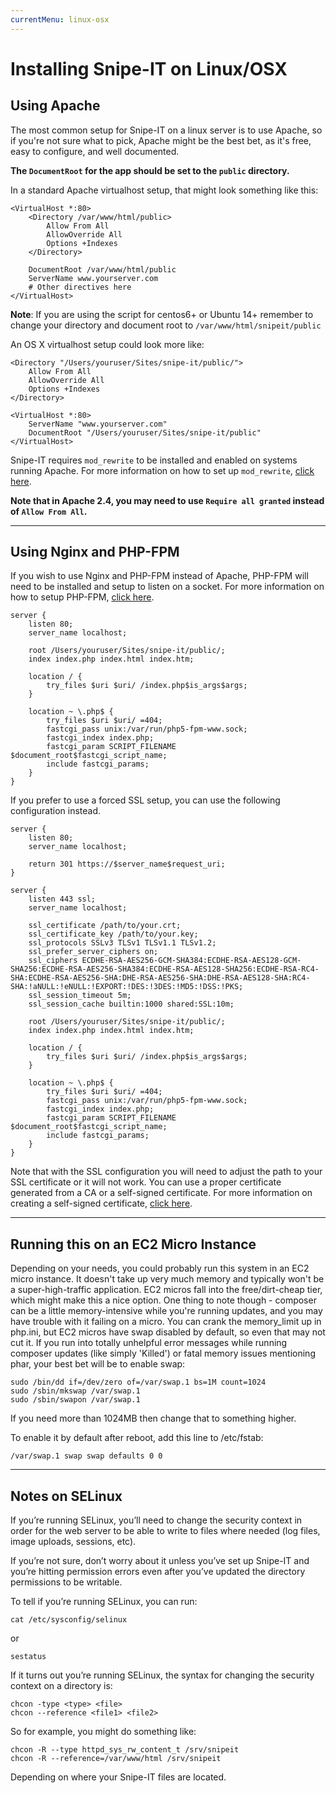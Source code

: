 ```yaml
---
currentMenu: linux-osx
---
```


# <i class="fa fa-linux"></i> Installing Snipe-IT on Linux/OSX

<div id="generated-toc" class="generate_from_h2"></div>


## Using Apache

The most common setup for Snipe-IT on a linux server is to use Apache, so if you're not sure what to pick, Apache might be the best bet, as it's free, easy to configure, and well documented.

__The `DocumentRoot` for the app should be set to the `public` directory.__ 

In a standard Apache virtualhost setup, that might look something like this:

```
<VirtualHost *:80>
	<Directory /var/www/html/public>
		Allow From All
		AllowOverride All
		Options +Indexes
	</Directory>

	DocumentRoot /var/www/html/public
	ServerName www.yourserver.com
	# Other directives here
</VirtualHost>
```

**Note**: If you are using the script for centos6+ or Ubuntu 14+ remember to change your directory and document root to `/var/www/html/snipeit/public`

An OS X virtualhost setup could look more like:

```
<Directory "/Users/youruser/Sites/snipe-it/public/">
	Allow From All
	AllowOverride All
	Options +Indexes
</Directory>

<VirtualHost *:80>
	ServerName "www.yourserver.com"
	DocumentRoot "/Users/youruser/Sites/snipe-it/public"
</VirtualHost>
```

Snipe-IT requires `mod_rewrite` to be installed and enabled on systems running Apache. For more information on how to set up `mod_rewrite`, [click here](http://xmodulo.com/2013/01/how-to-enable-mod_rewrite-in-apache2-on-debian-ubuntu.html).

__Note that in Apache 2.4, you may need to use `Require all granted` instead of `Allow From All`.__

-----

## Using Nginx and PHP-FPM

If you wish to use Nginx and PHP-FPM instead of Apache, PHP-FPM will need to be installed and setup to listen on a socket.  For more information on how to setup PHP-FPM, [click here](https://www.digitalocean.com/community/tutorials/how-to-install-linux-nginx-mysql-php-lemp-stack-on-ubuntu-12-04#step-five—configure-php).

```
server {
    listen 80;
    server_name localhost;

    root /Users/youruser/Sites/snipe-it/public/;
    index index.php index.html index.htm;

    location / {
        try_files $uri $uri/ /index.php$is_args$args;
    }

    location ~ \.php$ {
        try_files $uri $uri/ =404;
        fastcgi_pass unix:/var/run/php5-fpm-www.sock;
        fastcgi_index index.php;
        fastcgi_param SCRIPT_FILENAME $document_root$fastcgi_script_name;
        include fastcgi_params;
    }
}
```

If you prefer to use a forced SSL setup, you can use the following configuration instead.

```
server {
    listen 80;
    server_name localhost;

    return 301 https://$server_name$request_uri;
}

server {
    listen 443 ssl;
    server_name localhost;

    ssl_certificate /path/to/your.crt;
    ssl_certificate_key /path/to/your.key;
    ssl_protocols SSLv3 TLSv1 TLSv1.1 TLSv1.2;
    ssl_prefer_server_ciphers on;
    ssl_ciphers ECDHE-RSA-AES256-GCM-SHA384:ECDHE-RSA-AES128-GCM-SHA256:ECDHE-RSA-AES256-SHA384:ECDHE-RSA-AES128-SHA256:ECDHE-RSA-RC4-SHA:ECDHE-RSA-AES256-SHA:DHE-RSA-AES256-SHA:DHE-RSA-AES128-SHA:RC4-SHA:!aNULL:!eNULL:!EXPORT:!DES:!3DES:!MD5:!DSS:!PKS;
    ssl_session_timeout 5m;
    ssl_session_cache builtin:1000 shared:SSL:10m;

    root /Users/youruser/Sites/snipe-it/public/;
    index index.php index.html index.htm;

    location / {
        try_files $uri $uri/ /index.php$is_args$args;
    }

    location ~ \.php$ {
        try_files $uri $uri/ =404;
        fastcgi_pass unix:/var/run/php5-fpm-www.sock;
        fastcgi_index index.php;
        fastcgi_param SCRIPT_FILENAME $document_root$fastcgi_script_name;
        include fastcgi_params;
    }
}
```

Note that with the SSL configuration you will need to adjust the path to your SSL certificate or it will not work.  You can use a proper certificate generated from a CA or a self-signed certificate.  For more information on creating a self-signed certificate, [click here](https://www.digitalocean.com/community/tutorials/how-to-create-a-ssl-certificate-on-nginx-for-ubuntu-12-04).

-----

## Running this on an EC2 Micro Instance

Depending on your needs, you could probably run this system in an EC2 micro instance. It doesn't take up very much memory and typically won't be a super-high-traffic application. EC2 micros fall into the free/dirt-cheap tier, which might make this a nice option. One thing to note though - composer can be a little memory-intensive while you're running updates, and you may have trouble with it failing on a micro. You can crank the memory_limit up in php.ini, but EC2 micros have swap disabled by default, so even that may not cut it. If you run into totally unhelpful error messages while running composer updates (like simply 'Killed') or fatal memory issues mentioning phar, your best bet will be to enable swap:

	sudo /bin/dd if=/dev/zero of=/var/swap.1 bs=1M count=1024
	sudo /sbin/mkswap /var/swap.1
	sudo /sbin/swapon /var/swap.1

If you need more than 1024MB then change that to something higher.

To enable it by default after reboot, add this line to /etc/fstab:

	/var/swap.1 swap swap defaults 0 0


-----

## Notes on SELinux

If you’re running SELinux, you’ll need to change the security context in order for the web server to be able to write to files where needed (log files, image uploads, sessions, etc).

If you’re not sure, don’t worry about it unless you’ve set up Snipe-IT and you’re hitting permission errors even after you’ve updated the directory permissions to be writable.

To tell if you’re running SELinux, you can run:

```
cat /etc/sysconfig/selinux
```
or

```
sestatus
```

If it turns out you’re running SELinux, the syntax for changing the security context on a directory is:

```
chcon -type <type> <file>
chcon --reference <file1> <file2>
```

So for example, you might do something like:

```
chcon -R --type httpd_sys_rw_content_t /srv/snipeit
chcon -R --reference=/var/www/html /srv/snipeit
```

Depending on where your Snipe-IT files are located.
